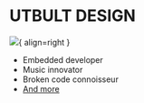 # UTBULT DESIGN
![](/img/profile_picture.jpeg){ align=right }

<ul class="homepage-list">
    <li>Embedded developer</li>
    <li>Music innovator</li>
    <li>Broken code connoisseur</li>
    <li><a href="about_me">And more</a</li>
</ul>
